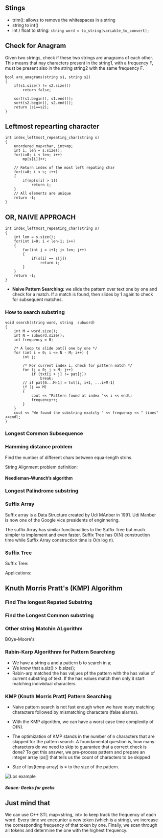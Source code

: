 ## Stings

* trim(): allows to remove the whitespaces in a string
* string to int()
* int / float to string: ```string word = to_string(variable_to_convert);```

## Check for Anagram 

Given two strings, check if these two strings are anagrams of each other. This means that nay characters present in the string1, with a frequency F, must be present also in the string string2 with the same frequency F. 

```
bool are_anagrams(string s1, string s2)
{
    if(s1.size() != s2.size())
        return false;

    sort(s1.begin(), s1.end());
    sort(s2.begin(), s2.end());
    return (s1==s2);
}
```

## Leftmost repearting character

```
int index_leftmost_repeating_char(string s)
{
    unordered_map<char, int>mp;
    int i, len = s.size();
    for(i=0; i < len; i++)
        mp[s[i]]++;

    // Return index of the most left repating char 
    for(i=0; i < s; i++)
    {
        if(mp[s[i] > 1])
            return i; 
    }
    // All elements are unique
    return -1; 
}
```

## OR, NAIVE APPROACH
```
int index_leftmost_repeating_char(string s)
{
    int len = s.size();
    for(int i=0; i < len-1; i++)
    {
        for(int j = i+1; j< len; j++)
        {
            if(s[i] == s[j])
                return i; 
        }
    }
    return -1; 
}
```



* **Naive Pattern Searching:** we slide the pattern over text one by one and check for a match. If a match is found, then slides by 1 again to check for subsequent matches.

### How to search substring
```
void search(string word, string  subword)
{
    int M = word.size();
    int N = subword.size();
    int frequency = 0;

    /* A loop to slide pat[] one by one */
    for (int i = 0; i <= N - M; i++) {
        int j;

        /* For current index i, check for pattern match */
        for (j = 0; j < M; j++)
            if (txt[i + j] != pat[j])
                break;
        // if pat[0...M-1] = txt[i, i+1, ...i+M-1]
        if (j == M)
        {
            cout << "Pattern found at index "<< i << endl;
            frequency++;
        }
    }
    cout << "We found the substring exatcly " << frequency << " times"<<endl;
}
```


### Longest Common Subsequence


### Hamming distance problem

Find the number of different chars between equa-length strins.


String Alignment  problem definition: 

#### Needleman-Wunsch’s algorithm

### Longest Palindrome substring


### Suffix Array

Suffix array is a Data Structure created by Udi MAnber in 1991. Udi Manber is now one of the Google vice presidents of enginnering.

The suffix Array has similar functionalties to the Suffix Tree but much simpler to implement and even faster.
Suffix Tree has O(N) construction time while Suffix Array construction time is O(n log n).

### Suffix Tree

Suffix Tree:

Applications:

## Knuth Morris Pratt's (KMP) Algorithm


### Find The longest Repated Substring 


### Find the Longest Common substring



### Other string Matchin ALgorithm

BOye-Moore's

### Rabin-Karp Algorithnm for Pattern Searching 

* We have a string a and a pattern b to search in a;
* We know that a.siz() > b.size();
* Rabin-arp matched the has val;ues pf the pattern with the has value of current substring of text. If the has values match then only it start matching indiviidual characters. 


### KMP (Knuth Morris Pratt) Pattern Searching

* Naive pattern search is not fast enough when we have many matching characters followed by mismatching characters (false alarms).

* With the KMP algorithm, we can have a worst case time complexity of O(N).

* The optimization of KMP stands in the number of n characters that are skipped for the pattern search. A foundamental question is, how many characters do we need to skip to guarantee that a correct check is done? 
To get this answer, we pre-process pattern and prepare an integer array 
lps[] that tells us the count of characters to be skipped

* Size of lps(temp array) is = to the size of the pattern. 

![Lps example](../../images/lps/png)
##### Souce: Geeks for geeks
## Just mind that 

We can use C++ STL map<string, int> to keep track the frequency
of each word. Every time we encounter a new token (which is a string), we increase the
corresponding frequency of that token by one. Finally, we scan through all tokens and
determine the one with the highest frequency.
